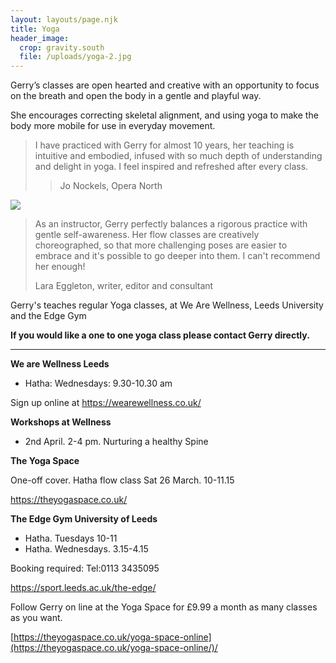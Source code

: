 ```yaml
---
layout: layouts/page.njk
title: Yoga
header_image:
  crop: gravity.south
  file: /uploads/yoga-2.jpg
---
```

Gerry’s classes are open hearted and creative with an opportunity to focus on the breath and open the body in a gentle and playful way.

She encourages correcting skeletal alignment, and using yoga to make the body more mobile for use in everyday movement.

> I have practiced with Gerry for almost 10 years, her teaching is intuitive and embodied, infused with so much depth of understanding and delight in yoga. I feel inspired and refreshed after every class.
>
> > Jo Nockels, Opera North

![](/uploads/yoga-3.jpg)

> As an instructor, Gerry perfectly balances a rigorous practice with gentle self-awareness. Her flow classes are creatively choreographed, so that more challenging poses are easier to embrace and it's possible to go deeper into them. I can't recommend her enough!
>
> Lara Eggleton, writer, editor and consultant

Gerry's teaches regular Yoga classes, at We Are Wellness, Leeds University and the Edge Gym

**If you would like a one to one yoga class please contact Gerry directly.**

- - -

**We are Wellness Leeds**  

* Hatha: Wednesdays: 9.30-10.30 am 

Sign up online at  <https://wearewellness.co.uk/>

**Workshops at Wellness** 

* 2nd April. 2-4 pm. Nurturing a healthy Spine

**The Yoga Space**

One-off cover. Hatha flow class  Sat 26  March. 10-11.15

<https://theyogaspace.co.uk/>

**The Edge Gym University of Leeds**

* Hatha. Tuesdays 10-11
* Hatha. Wednesdays. 3.15-4.15

Booking required: Tel:0113 3435095

<https://sport.leeds.ac.uk/the-edge/>

[](https://clients.mindbodyonline.com/classic/ws?studioid=299588&stype=-103&sView=day&sLoc=0&sTrn=100000003)Follow Gerry on line at the Yoga Space for £9.99 a month as many classes as you want.

[https://theyogaspace.co.uk/yoga-space-online](https://theyogaspace.co.uk/yoga-space-online/)/